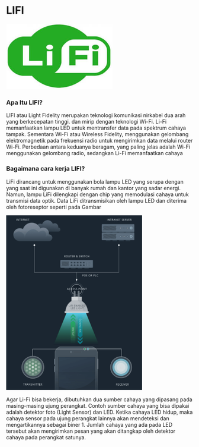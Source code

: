 # LIFI
![Image](lifi1.jpg)

### Apa Itu LIFI? 
   LIFI atau Light Fidelity merupakan teknologi komunikasi nirkabel dua arah yang berkecepatan tinggi. 
dan mirip dengan teknologi Wi-Fi. Li-Fi memanfaatkan lampu LED untuk mentransfer data pada spektrum cahaya tampak. Sementara Wi-Fi atau Wireless Fidelity, menggunakan gelombang elektromagnetik pada frekuensi radio untuk mengirimkan data melalui router Wi-Fi. Perbedaan antara keduanya beragam, yang paling jelas adalah Wi-Fi menggunakan gelombang radio, sedangkan Li-Fi memanfaatkan cahaya

### Bagaimana cara kerja LIFI?

LiFi dirancang untuk menggunakan bola lampu LED yang serupa dengan yang saat ini digunakan di banyak rumah dan kantor yang sadar energi. Namun, lampu LiFi dilengkapi dengan chip yang memodulasi cahaya untuk transmisi data optik. Data LiFi ditransmisikan oleh lampu LED dan diterima oleh fotoreseptor seperti pada Gambar

![Image](carakerja.png)

Agar Li-Fi bisa bekerja, dibutuhkan dua sumber cahaya yang dipasang pada masing-masing ujung perangkat. Contoh sumber cahaya yang bisa dipakai adalah detektor foto (Light Sensor) dan LED. Ketika cahaya LED hidup, maka cahaya sensor pada ujung perangkat lainnya akan mendeteksi dan mengartikannya sebagai biner 1. Jumlah cahaya yang ada pada LED tersebut akan mengirimkan pesan yang akan ditangkap oleh detektor cahaya pada perangkat satunya.

